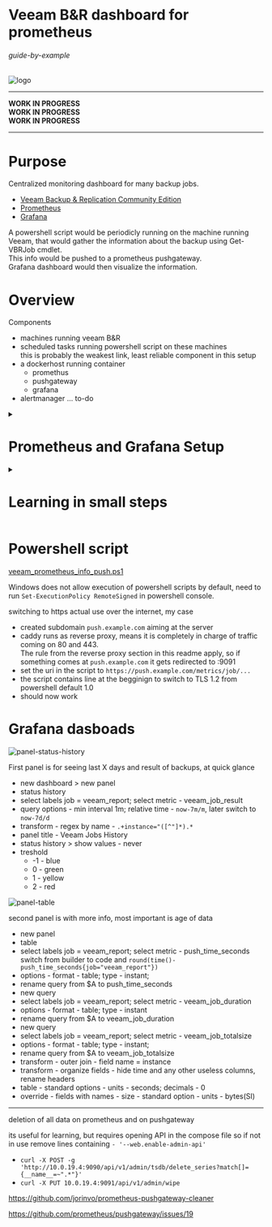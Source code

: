 # Veeam B&R dashboard for prometheus

###### guide-by-example

![logo](https://i.imgur.com/xScE6fL.png)

-----------------

**WORK IN PROGRESS**<br>
**WORK IN PROGRESS**<br>
**WORK IN PROGRESS**

---------------

# Purpose

Centralized monitoring dashboard for many backup jobs.

* [Veeam Backup & Replication Community Edition](
https://www.veeam.com/virtual-machine-backup-solution-free.html)
* [Prometheus](https://prometheus.io/)
* [Grafana](https://grafana.com/)

A powershell script would be periodicly running on the machine running Veeam,
that would gather the information about the backup using Get-VBRJob cmdlet.<br>
This info would be pushed to a prometheus pushgateway.<br>
Grafana dashboard would then visualize the information.

# Overview

Components

* machines running veeam B&R
* scheduled tasks running powershell script on these machines<br>
  this is probably the weakest link, least reliable component in this setup
* a dockerhost running container
  * promethus
  * pushgateway
  * grafana
* alertmanager ... to-do 

<details>
<summary><h1>Prometheus and Grafana Setup</h1></summary>

# Files and directory structure

```
/home/
└── ~/
    └── docker/
        └── prometheus/
            │
            ├── grafana/
            ├── grafana-data/
            ├── prometheus-data/
            ├── .env
            ├── docker-compose.yml
            └── prometheus.yml
```

* `grafana/` - a directory containing grafanas configs and dashboards
* `grafana-data/` - a directory where grafana stores its data
* `prometheus-data/` - a directory where prometheus stores its database and data
* `.env` - a file containing environment variables for docker compose
* `docker-compose.yml` - a docker compose file, telling docker how to run the containers
* `prometheus.yml` - a configuration file for prometheus

The 3 files must be provided.</br>
The directories are created by docker compose on the first run.

# docker-compose

Five containers to spin up.</br>
While [stefanprodan/dockprom](https://github.com/stefanprodan/dockprom)
also got alertmanager and pushgateway, this is a simpler setup for now.</br>
Just want pretty graphs.

* **Prometheus** - prometheus server, pulling, storing, evaluating metrics
* **Grafana** - web UI visualization of the collected metrics
  in nice dashboards
* **Pushgateway** - service ready to receive pushed information at an open port

`docker-compose.yml`
```yml
services:

  # MONITORING SYSTEM AND THE METRICS DATABASE
  prometheus:
    image: prom/prometheus:v2.39.1
    container_name: prometheus
    hostname: prometheus
    restart: unless-stopped
    user: root
    command:
      - '--config.file=/etc/prometheus/prometheus.yml'
      - '--storage.tsdb.path=/prometheus'
      - '--web.console.libraries=/etc/prometheus/console_libraries'
      - '--web.console.templates=/etc/prometheus/consoles'
      - '--storage.tsdb.retention.time=45d'
      - '--web.enable-lifecycle'
      - '--web.enable-admin-api'
    volumes:
      - ./prometheus.yml:/etc/prometheus/prometheus.yml
      - ./prometheus_data:/prometheus
    ports:
      - 9090:9090

  # WEB BASED UI VISUALISATION OF THE METRICS
  grafana:
    image: grafana/grafana:9.2.3
    container_name: grafana
    hostname: grafana
    restart: unless-stopped
    env_file: .env
    user: root
    volumes:
      - ./grafana_data:/var/lib/grafana
      - ./grafana/provisioning/dashboards:/etc/grafana/provisioning/dashboards
      - ./grafana/provisioning/datasources:/etc/grafana/provisioning/datasources
    ports:
      - 3000:3000

  pushgateway:
    image: prom/pushgateway:v1.4.3
    container_name: pushgateway
    hostname: pushgateway
    restart: unless-stopped
    command:
      - '--web.enable-admin-api'    
    ports:
      - 9091:9091

networks:
  default:
    name: $DOCKER_MY_NETWORK
    external: true
```

`.env`

```bash
# GENERAL
MY_DOMAIN=example.com
DOCKER_MY_NETWORK=caddy_net
TZ=Europe/Bratislava

# GRAFANA
GF_SECURITY_ADMIN_USER=admin
GF_SECURITY_ADMIN_PASSWORD=admin
GF_USERS_ALLOW_SIGN_UP=false

#GF_DATE_FORMATS_INTERVAL_HOUR = dddd
#GF_DATE_FORMATS_INTERVAL_DAY = dddd
```

**All containers must be on the same network**.</br>
Which is named in the `.env` file.</br>
If one does not exist yet: `docker network create caddy_net`

# Reverse proxy

Caddy v2 is used, details
[here](https://github.com/DoTheEvo/selfhosted-apps-docker/tree/master/caddy_v2).</br>

`Caddyfile`
```
grafana.{$MY_DOMAIN} {
    reverse_proxy grafana:3000
}

push.{$MY_DOMAIN} {
    reverse_proxy pushgateway:9091
}
```

# Prometheus configuration

#### prometheus.yml

* /prometheus/**prometheus.yml**

[Official documentation.](https://prometheus.io/docs/prometheus/latest/configuration/configuration/)

A config file for prometheus, bind mounted in to prometheus container.</br>

`prometheus.yml`
```yml
global:
  scrape_interval:     15s
  evaluation_interval: 15s

# A scrape configuration containing exactly one endpoint to scrape.
scrape_configs:
  - job_name: 'pushgateway'
    scrape_interval: 60s
    honor_labels: true
    static_configs:
      - targets: ['pushgateway:9091']
```

# Grafana configuration

* first run login with admin/admin
* in Preferences > Datasources set `http://prometheus:9090` for url<br>
  save and test should be green
* once some values are pushed to prometheus, create a new dashboard...

</details>

<details>
<summary><h1>Learning in small steps</h1></summary>

what should work at this moment

* \<docker-host-ip>:3000 - grafana
* \<docker-host-ip>:9090 - prometheus 
* \<docker-host-ip>:9091 - pushgateway 

### testing how push data to pushgateway

* metrics must be floats
* for strings labels passed in url can be used 


Prometheus requires linux [line endings.](
https://github.com/prometheus/pushgateway/issues/144)<br>
The "\`n" in the `$body` is to simulate it in windows powershell.

Also in powershell the grave(backtick) character - \` 
is for [escaping stuff](https://ss64.com/ps/syntax-esc.html)<br>
Here it is used to escape new line, which allows breaking the command
in to multiple lines for readability.
It is not related to the previous issue of line endings.

`test.ps1`
```ps1
$body = "free_disk_space 32`n"

Invoke-RestMethod `
    -Method PUT `
    -Uri "http://10.0.19.4:9091/metrics/job/veeam_report/instance/PC1" `
    -Body $body
```

* in the $body we have name of the metrics - `free_disk_space`
* in the url we have two labels, job - `veeam_report` and instance - `PC1`

Heres how the data look in prometheus when executing `free_disk_space` query

![first_put](https://i.imgur.com/9G0QcuT.png)

The metrics and labels help us target the data in grafana.

* create **new dashboard**, panel
* switch type to **Status history**
* select metric - `free_disk_space`
* [query options](https://grafana.com/docs/grafana/next/panels-visualizations/query-transform-data/#query-options)
  * min interval - 1h
  * relative time - now-10h/h
* to not deal with long ugly names add transformation - Rename by regex<br>
  Match - `.+instance="([^"]*).*` - [explained](https://stackoverflow.com/questions/2013124/regex-matching-up-to-the-first-occurrence-of-a-character)<br>
  Replace - `$1`
* can also play with transparency, legend, treshold for pretty colors

should look in the end somewhat like this

![first_graph](https://i.imgur.com/DLnCWdB.png)

*extra info*<br>
[Examples.](https://prometheus.io/docs/prometheus/latest/querying/examples/)
this command deletes all metrics on prometheus, assuming api is enabled<br>
`curl -X POST -g 'http://10.0.19.4:9090/api/v1/admin/tsdb/delete_series?match[]={__name__=~".*"}'`

so now whats tested is sending data to pushgateway and visualize them in grafana

</details>

# Powershell script

[veeam_prometheus_info_push.ps1](https://github.com/DoTheEvo/veeam-prometheus-grafana/blob/main/veeam_prometheus_info_push.ps1)

Windows does not allow execution of powershell scripts by default,
need to run `Set-ExecutionPolicy RemoteSigned` in powershell console.

switching to https actual use over the internet, my case

* created subdomain `push.example.com` aiming at the server
* caddy runs as reverse proxy, means it is completely in charge of traffic
  coming on 80 and 443.<br>
  The rule from the reverse proxy section in this readme apply,
  so if something comes at `push.example.com` it gets redirected to <dockerhost>:9091
* set the uri in the script to `https://push.example.com/metrics/job/...`
* the script contains line at the begginign to switch to TLS 1.2 from powershell
  default 1.0
* should now work

# Grafana dasboads

![panel-status-history](https://i.imgur.com/okwj9hJ.png)

First panel is for seeing last X days and result of backups, at quick glance

* new dashboard > new panel
* status history
* select labels job = veeam_report; select metric - veeam_job_result
* query options - min interval 1m; relative time - `now-7m/m`, later switch to `now-7d/d`
* transform - regex by name - `.+instance="([^"]*).*`
* panel title - Veeam Jobs History
* status history > show values - never
* treshold
  * -1 - blue
  * 0 - green
  * 1 - yellow
  * 2 - red

![panel-table](https://i.imgur.com/THUmrWq.png)

second panel is with more info, most important is age of data

* new panel
* table
* select labels job = veeam_report; select metric - push_time_seconds<br>
  switch from builder to code and `round(time()-push_time_seconds{job="veeam_report"})`<br>
* options - format - table; type - instant;  
* rename query from $A to push_time_seconds
* new query
* select labels job = veeam_report; select metric - veeam_job_duration
* options - format - table; type - instant
* rename query from $A to veeam_job_duration
* new query
* select labels job = veeam_report; select metric - veeam_job_totalsize
* options - format - table; type - instant;
* rename query from $A to veeam_job_totalsize
* transform - outer join - field name = instance
* transform - organize fields - hide time and any other useless columns, rename headers
* table - standard options - units - seconds; decimals - 0
* override - fields with names - size - standard option - units - bytes(SI)


-----

deletion of all data on prometheus and on pushgateway

its useful for learning, but requires opening API in the compose file
so if not in use remove lines containing `- '--web.enable-admin-api'`
      
* `curl -X POST -g 'http://10.0.19.4:9090/api/v1/admin/tsdb/delete_series?match[]={__name__=~".*"}'`
* `curl -X PUT 10.0.19.4:9091/api/v1/admin/wipe`

https://github.com/jorinvo/prometheus-pushgateway-cleaner

https://github.com/prometheus/pushgateway/issues/19
